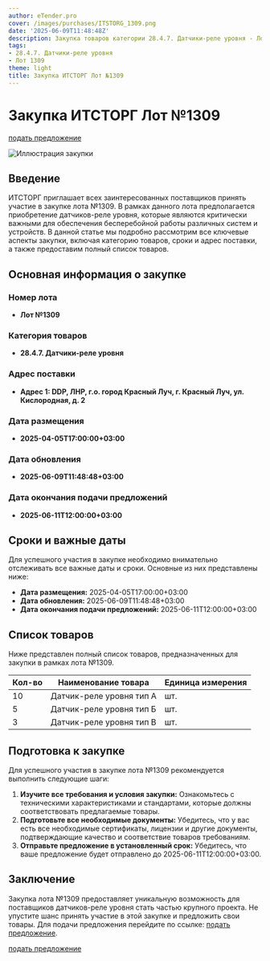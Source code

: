 ```yaml
---
author: eTender.pro
cover: /images/purchases/ITSTORG_1309.png
date: '2025-06-09T11:48:48Z'
description: Закупка товаров категории 28.4.7. Датчики-реле уровня - Лот №1309
tags:
- 28.4.7. Датчики-реле уровня
- Лот 1309
theme: light
title: Закупка ИТСТОРГ Лот №1309
---
```

# Закупка ИТСТОРГ Лот №1309

[подать предложение](https://itstorg.ru/tender-1309?utm_source=etender)

![Иллюстрация закупки](/images/ITSTORG_1309.png)

## Введение

ИТСТОРГ приглашает всех заинтересованных поставщиков принять участие в закупке лота №1309. В рамках данного лота предполагается приобретение датчиков-реле уровня, которые являются критически важными для обеспечения бесперебойной работы различных систем и устройств. В данной статье мы подробно рассмотрим все ключевые аспекты закупки, включая категорию товаров, сроки и адрес поставки, а также предоставим полный список товаров.

## Основная информация о закупке

### Номер лота
- **Лот №1309**

### Категория товаров
- **28.4.7. Датчики-реле уровня**

### Адрес поставки
- **Адрес 1: DDP, ЛНР, г.о. город Красный Луч, г. Красный Луч, ул. Кислородная, д. 2**

### Дата размещения
- **2025-04-05T17:00:00+03:00**

### Дата обновления
- **2025-06-09T11:48:48+03:00**

### Дата окончания подачи предложений
- **2025-06-11T12:00:00+03:00**

## Сроки и важные даты

Для успешного участия в закупке необходимо внимательно отслеживать все важные даты и сроки. Основные из них представлены ниже:

- **Дата размещения:** 2025-04-05T17:00:00+03:00
- **Дата обновления:** 2025-06-09T11:48:48+03:00
- **Дата окончания подачи предложений:** 2025-06-11T12:00:00+03:00

## Список товаров

Ниже представлен полный список товаров, предназначенных для закупки в рамках лота №1309.

| Кол-во | Наименование товара | Единица измерения |
|-------|---------------------|-------------------|
| 10    | Датчик-реле уровня тип А | шт.               |
| 5     | Датчик-реле уровня тип Б | шт.               |
| 3     | Датчик-реле уровня тип В | шт.               |

## Подготовка к закупке

Для успешного участия в закупке лота №1309 рекомендуется выполнить следующие шаги:

1. **Изучите все требования и условия закупки:** Ознакомьтесь с техническими характеристиками и стандартами, которые должны соответствовать предлагаемые товары.
2. **Подготовьте все необходимые документы:** Убедитесь, что у вас есть все необходимые сертификаты, лицензии и другие документы, подтверждающие качество и соответствие товаров требованиям.
3. **Отправьте предложение в установленный срок:** Убедитесь, что ваше предложение будет отправлено до 2025-06-11T12:00:00+03:00.

## Заключение

Закупка лота №1309 предоставляет уникальную возможность для поставщиков датчиков-реле уровня стать частью крупного проекта. Не упустите шанс принять участие в этой закупке и предложить свои товары. Для подачи предложения перейдите по ссылке: [подать предложение](https://itstorg.ru/tender-1309?utm_source=etender).

[подать предложение](https://itstorg.ru/tender-1309?utm_source=etender)